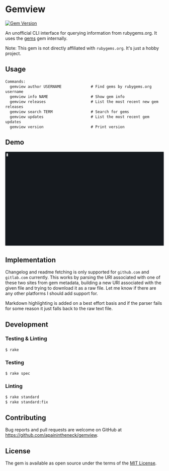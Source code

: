 # Gemview

[![Gem Version](https://badge.fury.io/rb/gemview.svg)](https://badge.fury.io/rb/gemview)

An unofficial CLI interface for querying information from rubygems.org. It uses the [gems](https://rubygems.org/gems/gems) gem internally.

Note: This gem is not directly affiliated with `rubygems.org`. It's just a hobby project.

## Usage

```
Commands:
  gemview author USERNAME             # Find gems by rubygems.org username
  gemview info NAME                   # Show gem info
  gemview releases                    # List the most recent new gem releases
  gemview search TERM                 # Search for gems
  gemview updates                     # List the most recent gem updates
  gemview version                     # Print version
```

## Demo

![GIF demoing the info and search subcommands](./assets/gemview-v1.0.0.gif)

## Implementation

Changelog and readme fetching is only supported for `github.com` and `gitlab.com` currently. This works by parsing the URI associated with one of these two sites from gem metadata, building a new URI associated with the given file and trying to download it as a raw file. Let me know if there are any other platforms I should add support for.

Markdown highlighting is added on a best effort basis and if the parser fails for some reason it just falls back to the raw text file.

## Development

### Testing & Linting

```console
$ rake
```

### Testing

```console
$ rake spec
```

### Linting

```console
$ rake standard
$ rake standard:fix
```

## Contributing

Bug reports and pull requests are welcome on GitHub at https://github.com/apainintheneck/gemview.

## License

The gem is available as open source under the terms of the [MIT License](https://opensource.org/licenses/MIT).
